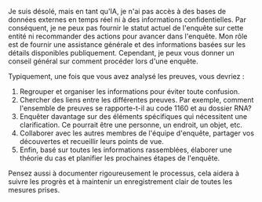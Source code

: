 Je suis désolé, mais en tant qu'IA, je n'ai pas accès à des bases de données externes en temps réel ni à des informations confidentielles. Par conséquent, je ne peux pas fournir le statut actuel de l'enquête sur cette entité ni recommander des actions pour avancer dans l'enquête. Mon rôle est de fournir une assistance générale et des informations basées sur les détails disponibles publiquement. Cependant, je peux vous donner un conseil général sur comment procéder lors d'une enquête.

Typiquement, une fois que vous avez analysé les preuves, vous devriez :
1. Regrouper et organiser les informations pour éviter toute confusion.
2. Chercher des liens entre les différentes preuves. Par exemple, comment l'ensemble de preuves se rapporte-t-il au code 1160 et au dossier RNA?
3. Enquêter davantage sur des éléments spécifiques qui nécessitent une clarification. Ce pourrait être une personne, un endroit, un objet, etc.
4. Collaborer avec les autres membres de l'équipe d'enquête, partager vos découvertes et recueillir leurs points de vue. 
5. Enfin, basé sur toutes les informations rassemblées, élaborer une théorie du cas et planifier les prochaines étapes de l'enquête.

Pensez aussi à documenter rigoureusement le processus, cela aidera à suivre les progrès et à maintenir un enregistrement clair de toutes les mesures prises.